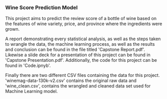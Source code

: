 ### Wine Score Prediction Model

This project aims to predict the review score of a bottle of wine based on the features of wine variety, price, and province where the ingredients were grown.

A report demonstrating every statistical analysis, as well as the steps taken to wrangle the data, the machine learning process, as well as the results and conclusion can be found in the file titled 'Capstone Report.pdf'.  Likewise a slide deck for a presentation of this project can be found in 'Capstone Presentation.pdf'. Additionally,  the code for this project can be found in 'Code.ipnyb'.

Finally there are two different CSV files containing the data for this project. 'winemag-data-130k-v2.csv' contains the original raw data and 'wine_clean.csv', contains the wrangled and cleaned data set used for  Machine Learning model.
